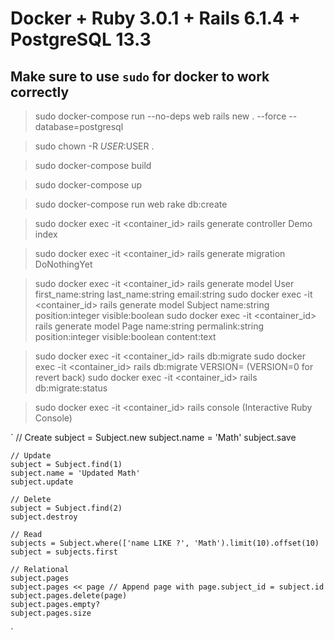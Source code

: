 # Docker + Ruby 3.0.1 + Rails 6.1.4 + PostgreSQL 13.3

## Make sure to use `sudo` for docker to work correctly

> sudo docker-compose run --no-deps web rails new . --force --database=postgresql

> sudo chown -R $USER:$USER .

> sudo docker-compose build

> sudo docker-compose up

> sudo docker-compose run web rake db:create

> sudo docker exec -it <container_id> rails generate controller Demo index

> sudo docker exec -it <container_id> rails generate migration DoNothingYet

> sudo docker exec -it <container_id> rails generate model User first_name:string last_name:string email:string
> sudo docker exec -it <container_id> rails generate model Subject name:string position:integer visible:boolean
> sudo docker exec -it <container_id> rails generate model Page name:string permalink:string position:integer visible:boolean content:text

> sudo docker exec -it <container_id> rails db:migrate
> sudo docker exec -it <container_id> rails db:migrate VERSION=<schedtimestamp> (VERSION=0 for revert back)
> sudo docker exec -it <container_id> rails db:migrate:status

> sudo docker exec -it <container_id> rails console (Interactive Ruby Console)

`
    // Create
    subject = Subject.new
    subject.name = 'Math'
    subject.save

    // Update
    subject = Subject.find(1)
    subject.name = 'Updated Math'
    subject.update

    // Delete
    subject = Subject.find(2)
    subject.destroy

    // Read
    subjects = Subject.where(['name LIKE ?', 'Math').limit(10).offset(10)
    subject = subjects.first

    // Relational
    subject.pages
    subject.pages << page // Append page with page.subject_id = subject.id
    subject.pages.delete(page)
    subject.pages.empty?
    subject.pages.size
`